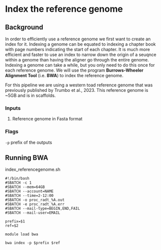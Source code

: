# Index the reference genome

## Background

In order to efficiently use a reference genome we first want to create an index for it. Indexing a genome can be equated to indexing a chapter book with page numbers indicating the start of each chapter. It is much more efficient and faster to use an index to narrow down the origin of a seuqnce within a genome than having the aligner go through the entire genome. Indexing a genome can take a while, but you only need to do this once for each reference genome. We will use the program **Burrows-Wheeler Alignment Tool** (i.e. **BWA**) to index the reference genome.  

For this pipeline we are using a western toad reference genome that was previously published by Trumbo et al., 2023. This reference genome is ~5GB and is in scaffolds.  

### Inputs
1) Reference genome in Fasta format

### Flags
`-p` prefix of the outputs

## Running BWA
index_referencegenome.sh

```
#!/bin/bash
#SBATCH -c 1
#SBATCH --mem=64GB
#SBATCH --account=NAME
#SBATCH --time=2-12:00
#SBATCH -o proc_radt_%A.out
#SBATCH -e proc_radt_%A.err
#SBATCH --mail-type=BEGIN,END,FAIL
#SBATCH --mail-user=EMAIL

prefix=$1
ref=$2

module load bwa

bwa index -p $prefix $ref
```



